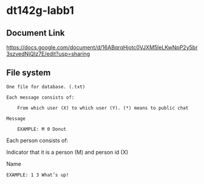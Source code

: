 # dt142g-labb1


## Document Link
https://docs.google.com/document/d/16ABqrqHjotc0VJXM5leLKwNpP2y5br3szvedNjQIz7E/edit?usp=sharing


## File system

    One file for database. (.txt) 

    Each message consists of: 

        From which user (X) to which user (Y). (*) means to public chat 

    Message 

        EXAMPLE: M 0 Donut 

Each person consists of:

Indicator that it is a person (M) and person id (X)

Name

    EXAMPLE: 1 3 What’s up!
